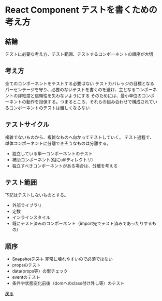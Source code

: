 # React Component テストを書くための考え方

## 結論
テストに必要な考え方、テスト範囲、テストするコンポーネントの順序が大切

## 考え方
全てのコンポーネントをテストする必要はない
テストカバレッジの目標となるパーセンテージを守り、必要のないテストを書くのを避け、主となるコンポーネントの詳細度と信頼性を失わないようにする
そのためには、最小単位のコンポーネントの動作を担保する。つまるところ、それらの組み合わせで構成されているコンポーネントのテストは難しくならない

## テストサイクル
複雑でないものから、複雑なものへ向かってテストしていく。 テスト過程で、単体コンポーネントに分離できそうなものは分離する。
- 独立している単一コンポーネントのテスト
- 補助コンポーネント(俗にutilディレクトリ)
- 独立すべきコンポーネントがある場合は、分離を考える

## テスト範囲
下記はテストしないものとする。
- 外部ライブラリ
- 定数
- インラインスタイル
- 既にテスト済みのコンポーネント（import先でテスト済みであったりするもの）

## 順序
- ~~Snapshotテスト~~ 非常に壊れやすいので必須ではない
- propsのテスト
- data(props等）の型チェック
- eventのテスト
- 条件や状態変化前後（domへのclass付け外し等）のテスト

[戻る](../index.md)